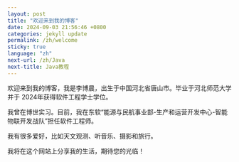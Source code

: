 ```yaml
---
layout: post
title: "欢迎来到我的博客"
date: 2024-09-03 21:56:46 +0800
categories: jekyll update
permalink: /zh/welcome
sticky: true
language: "zh"
next-url: /zh/Java
next-title: Java教程
---
```


欢迎来到我的博客，我是李博晨，出生于中国河北省唐山市。毕业于河北师范大学并于 2024年获得软件工程学士学位。

我曾在博世实习。目前，我在东软“能源与民航事业部-生产和运营开发中心-智能物联开发战队”担任软件工程师。

我有很多爱好，比如天文观测、听音乐、摄影和旅行。

我将在这个网站上分享我的生活，期待您的光临！